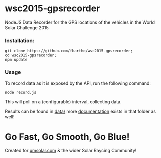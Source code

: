 # wsc2015-gpsrecorder
NodeJS Data Recorder for the GPS locations of the vehicles in the World Solar Challenge 2015

### Installation:

	git clone https://github.com/fbartho/wsc2015-gpsrecorder;
	cd wsc2015-gpsrecorder;
	npm update

### Usage

To record data as it is exposed by the API, run the following command:

	node record.js

This will poll on a (configurable) interval, collecting data.

Results can be found in [data/](./data) more [documentation](./data/data-files.md) exists in that folder as well!

# Go Fast, Go Smooth, Go Blue!

Created for [umsolar.com](umsolar.com) & the wider Solar Raycing Community!